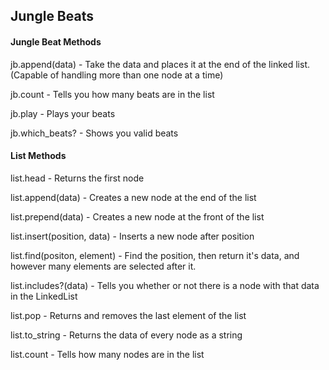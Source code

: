 ## Jungle Beats

#### Jungle Beat Methods
jb.append(data) - Take the data and places it at the end of the linked list. (Capable of handling more than one node at a time)

jb.count - Tells you how many beats are in the list

jb.play - Plays your beats

jb.which_beats? - Shows you valid beats

####  List Methods #
list.head - Returns the first node

list.append(data) - Creates a new node at the end of the list

list.prepend(data) - Creates a new node at the front of the list

list.insert(position, data) - Inserts a new node after position

list.find(positon, element) - Find the position, then return it's data, and however many elements are selected after it.

list.includes?(data) - Tells you whether or not there is a node with that data in the LinkedList

list.pop - Returns and removes the last element of the list

list.to_string - Returns the data of every node as a string

list.count - Tells how many nodes are in the list
